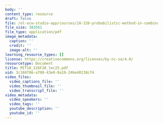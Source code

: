 ```yaml
---
body: ''
content_type: resource
draft: false
file: /ol-ocw-studio-app/courses/18-226-probabilistic-method-in-combinatorics-fall-2020/mit18_226f20_lec25.pdf
file_size: 383561
file_type: application/pdf
image_metadata:
  caption: ''
  credit: ''
  image-alt: ''
learning_resource_types: []
license: https://creativecommons.org/licenses/by-nc-sa/4.0/
resourcetype: Document
title: MIT18_226F20_lec25.pdf
uid: 3c168786-a708-43e0-8a19-24be40138cf4
video_files:
  video_captions_file: ''
  video_thumbnail_file: ''
  video_transcript_file: ''
video_metadata:
  video_speakers: ''
  video_tags: ''
  youtube_description: ''
  youtube_id: ''
---
```

